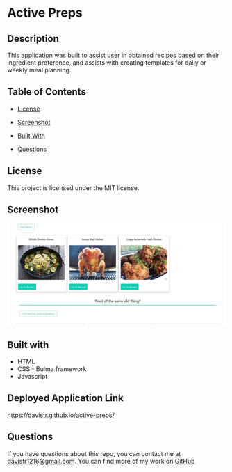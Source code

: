 # Active Preps

## Description

This application was built to assist user in obtained recipes based on their ingredient preference, and assists with creating templates for daily or weekly meal planning.

## Table of Contents

- [License](#license)

- [Screenshot](#screenshot)

- [Built With](#built-with)

- [Questions](#questions)

## License

This project is licensed under the MIT license.

## Screenshot

![](images/site_screenshot.jpg)

## Built with

- HTML
- CSS - Bulma framework
- Javascript

## Deployed Application Link

https://davistr.github.io/active-preps/

## Questions

If you have questions about this repo, you can contact me at davistr1216@gmail.com. You can find more of my work on [GitHub](https://github.com/davistr)
